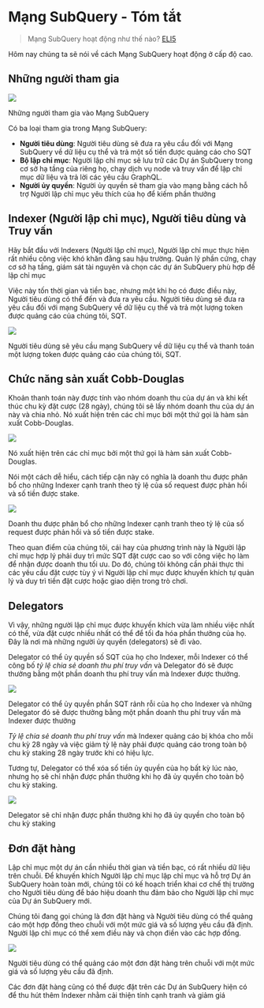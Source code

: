 # Mạng SubQuery - Tóm tắt

> Mạng SubQuery hoạt động như thế nào? [ELI5](https://www.dictionary.com/e/slang/eli5/#:~:text=ELI5%20stands%20for%20the%20phrase,naive%20understanding%20of%20the%20issue.)

Hôm nay chúng ta sẽ nói về cách Mạng SubQuery hoạt động ở cấp độ cao.

## Những người tham gia


![](https://miro.medium.com/max/1400/1*9993cakplwupZC5tbUv3vA.png)

Những người tham gia vào Mạng SubQuery

Có ba loại tham gia trong Mạng SubQuery:

-   **Người tiêu dùng**: Người tiêu dùng sẽ đưa ra yêu cầu đối với Mạng SubQuery về dữ liệu cụ thể và trả một số tiền được quảng cáo cho SQT
-   **Bộ lập chỉ mục**: Người lập chỉ mục sẽ lưu trữ các Dự án SubQuery trong cơ sở hạ tầng của riêng họ, chạy dịch vụ node và truy vấn để lập chỉ mục dữ liệu và trả lời các yêu cầu GraphQL.
-   **Người ủy quyền**: Người ủy quyền sẽ tham gia vào mạng bằng cách hỗ trợ Người lập chỉ mục yêu thích của họ để kiếm phần thưởng

## Indexer (Người lập chỉ mục), Người tiêu dùng và Truy vấn

Hãy bắt đầu với Indexers (Người lập chỉ mục), Người lập chỉ mục thực hiện rất nhiều công việc khó khăn đằng sau hậu trường. Quản lý phần cứng, chạy cơ sở hạ tầng, giám sát tài nguyên và chọn các dự án SubQuery phù hợp để lập chỉ mục

Việc này tốn thời gian và tiền bạc, nhưng một khi họ có được điều này, Người tiêu dùng có thể đến và đưa ra yêu cầu. Người tiêu dùng sẽ đưa ra yêu cầu đối với mạng SubQuery về dữ liệu cụ thể và trả một lượng token được quảng cáo của chúng tôi, SQT.

![](https://miro.medium.com/max/1400/1*dKLkzSc2uXYaPW_IXUxstQ.png)

Người tiêu dùng sẽ yêu cầu mạng SubQuery về dữ liệu cụ thể và thanh toán một lượng token được quảng cáo của chúng tôi, SQT.

## Chức năng sản xuất Cobb-Douglas

Khoản thanh toán này được tính vào nhóm doanh thu của dự án và khi kết thúc chu kỳ đặt cược (28 ngày), chúng tôi sẽ lấy nhóm doanh thu của dự án này và chia nhỏ. Nó xuất hiện trên các chỉ mục bởi một thứ gọi là hàm sản xuất Cobb-Douglas.

![](https://miro.medium.com/max/1400/1*E-W7o7cWoclxHb8rXAMdpA.png)

Nó xuất hiện trên các chỉ mục bởi một thứ gọi là hàm sản xuất Cobb-Douglas.

Nói một cách dễ hiểu, cách tiếp cận này có nghĩa là doanh thu được phân bổ cho những Indexer cạnh tranh theo tỷ lệ của số request được phản hồi và số tiền được stake.

![](https://miro.medium.com/max/1400/1*VhDu2BGDxd3ob7z9XkoOXA.png)

Doanh thu được phân bổ cho những Indexer cạnh tranh theo tỷ lệ của số request được phản hồi và số tiền được stake.

Theo quan điểm của chúng tôi, cái hay của phương trình này là Người lập chỉ mục hợp lý phải duy trì mức SQT đặt cược cao so với công việc họ làm để nhận được doanh thu tối ưu. Do đó, chúng tôi không cần phải thực thi các yêu cầu đặt cược tùy ý vì Người lập chỉ mục được khuyến khích tự quản lý và duy trì tiền đặt cược hoặc giao diện trong trò chơi.

## Delegators

Vì vậy, những người lập chỉ mục được khuyến khích vừa làm nhiều việc nhất có thể, vừa đặt cược nhiều nhất có thể để tối đa hóa phần thưởng của họ. Đây là nơi mà những người ủy quyền (delegators) sẽ đi vào.

Delegator có thể ủy quyền số SQT của họ cho Indexer, mỗi Indexer có thể công bố _tỷ lệ chia sẻ doanh thu phí truy vấn_ và Delegator đó sẽ được thưởng bằng một phần doanh thu phí truy vấn mà Indexer được thưởng.

![](https://miro.medium.com/max/1400/1*YoN7PV7h3a2nAFN-ODqILg.png)

Delegator có thể ủy quyền phần SQT rảnh rỗi của họ cho Indexer và những Delegator đó sẽ được thưởng bằng một phần doanh thu phí truy vấn mà Indexer được thưởng

_Tỷ lệ chia sẻ doanh thu phí truy vấn_ mà Indexer quảng cáo bị khóa cho mỗi chu kỳ 28 ngày và việc giảm tỷ lệ này phải được quảng cáo trong toàn bộ chu kỳ staking 28 ngày trước khi có hiệu lực.

Tương tự, Delegator có thể xóa số tiền ủy quyền của họ bất kỳ lúc nào, nhưng họ sẽ chỉ nhận được phần thưởng khi họ đã ủy quyền cho toàn bộ chu kỳ staking.

![](https://miro.medium.com/max/1400/0*we0k4A07pbj86COZ)

Delegator sẽ chỉ nhận được phần thưởng khi họ đã ủy quyền cho toàn bộ chu kỳ staking

## Đơn đặt hàng

Lập chỉ mục một dự án cần nhiều thời gian và tiền bạc, có rất nhiều dữ liệu trên chuỗi. Để khuyến khích Người lập chỉ mục lập chỉ mục và hỗ trợ Dự án SubQuery hoàn toàn mới, chúng tôi có kế hoạch triển khai cơ chế thị trường cho Người tiêu dùng để báo hiệu doanh thu đảm bảo cho Người lập chỉ mục của Dự án SubQuery mới.

Chúng tôi đang gọi chúng là đơn đặt hàng và Người tiêu dùng có thể quảng cáo một hợp đồng theo chuỗi với một mức giá và số lượng yêu cầu đã định. Người lập chỉ mục có thể xem điều này và chọn điền vào các hợp đồng.

![](https://miro.medium.com/max/1400/1*IPtaZlt24E7h9bKNZWdSCw.png)

Người tiêu dùng có thể quảng cáo một đơn đặt hàng trên chuỗi với một mức giá và số lượng yêu cầu đã định.

Các đơn đặt hàng cũng có thể được đặt trên các Dự án SubQuery hiện có để thu hút thêm Indexer nhằm cải thiện tính cạnh tranh và giảm giá